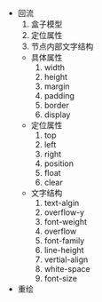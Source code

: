 * 回流
    1. 盒子模型
    2. 定位属性
    3. 节点内部文字结构
    - 具体属性
        1. width
        2. height
        3. margin
        4. padding
        5. border
        6. display
    -  定位属性
        1. top
        2. left
        3. right
        4. position
        5. float
        6. clear
    -  文字结构
        1. text-algin
        2. overflow-y
        3. font-weight
        4. overflow
        5. font-family
        6. line-height
        7. vertial-align
        8. white-space
        9. font-size
* 重绘